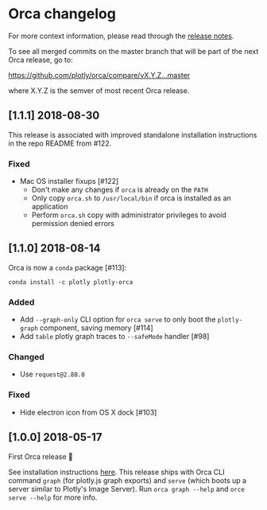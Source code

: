 # Orca changelog

For more context information, please read through the
[release notes](https://github.com/plotly/orca/releases).

To see all merged commits on the master branch that will be part of the next Orca release, go to:

https://github.com/plotly/orca/compare/vX.Y.Z...master

where X.Y.Z is the semver of most recent Orca release.


## [1.1.1] 2018-08-30

This release is associated with improved standalone installation instructions
in the repo README from #122.

### Fixed
- Mac OS installer fixups [#122]
  + Don't make any changes if `orca` is already on the `PATH`
  + Only copy `orca.sh` to `/usr/local/bin` if orca is installed as an application
  + Perform `orca.sh` copy with administrator privileges to avoid permission denied errors

## [1.1.0] 2018-08-14

Orca is now a `conda` package [#113]:

```
conda install -c plotly plotly-orca
```

### Added
- Add `--graph-only` CLI option for `orca serve` to only boot the `plotly-graph`
  component, saving memory [#114]
- Add `table` plotly graph traces to `--safeMode` handler [#98]

### Changed
- Use `request@2.88.0`

### Fixed
- Hide electron icon from OS X dock [#103]


## [1.0.0] 2018-05-17

First Orca release :tada:

See installation instructions
[here](https://github.com/plotly/orca#installation). This release ships with
Orca CLI command `graph` (for plotly.js graph exports) and `serve` (which boots
up a server similar to Plotly's Image Server). Run `orca graph --help` and `orce
serve --help` for more info.
